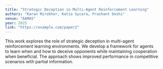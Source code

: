 ```yaml
---
title: "Strategic Deception in Multi-Agent Reinforcement Learning"
authors: "Karan Mirakhor, Katia Sycara, Prashant Doshi"
venue: "AAMAS"
year: 2025
link: "https://example.com/paper2"
---
```


This work explores the role of strategic deception in multi-agent reinforcement learning environments. We develop a framework for agents to learn when and how to deceive opponents while maintaining cooperation when beneficial. The approach shows improved performance in competitive scenarios with partial information.
